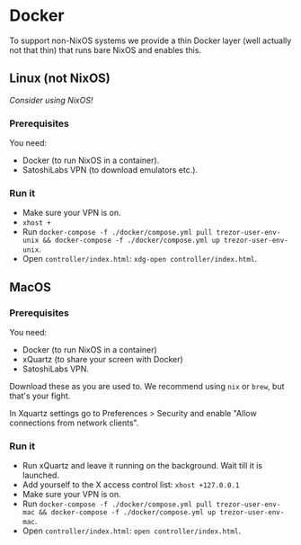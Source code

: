 # Docker

To support non-NixOS systems we provide a thin Docker layer (well
actually not that thin) that runs bare NixOS and enables this.

## Linux (not NixOS)

_Consider using NixOS!_

### Prerequisites

You need:
- Docker (to run NixOS in a container).
- SatoshiLabs VPN (to download emulators etc.).

### Run it

- Make sure your VPN is on.
- `xhost +`
- Run `docker-compose -f ./docker/compose.yml pull trezor-user-env-unix && docker-compose -f ./docker/compose.yml up trezor-user-env-unix`.
- Open `controller/index.html`: `xdg-open controller/index.html`.

## MacOS

### Prerequisites

You need:
- Docker (to run NixOS in a container)
- xQuartz (to share your screen with Docker)
- SatoshiLabs VPN.

Download these as you are used to. We recommend using `nix` or `brew`, but that's your fight.

In Xquartz settings go to Preferences > Security and enable "Allow connections from network clients".

### Run it

- Run xQuartz and leave it running on the background. Wait till it is launched.
- Add yourself to the X access control list: `xhost +127.0.0.1`
- Make sure your VPN is on.
- Run `docker-compose -f ./docker/compose.yml pull trezor-user-env-mac && docker-compose -f ./docker/compose.yml up trezor-user-env-mac`.
- Open `controller/index.html`: `open controller/index.html`.
